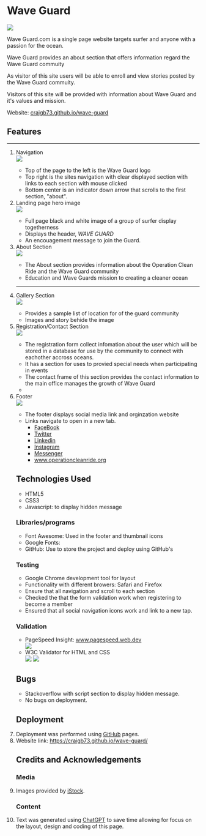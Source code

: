 <h1>Wave Guard</h1> 
<img src="./readme_img/device.png">
<p>Wave Guard.com is a single page website targets surfer and anyone with a passion for the ocean.</p>
<P>Wave Guard provides an about section that offers information regard the Wave Guard commuity</P>

<p>As visitor of this site users will be able to enroll and view stories posted by the Wave Guard commuity.</p>
<p>Visitors of this site will be provided with information about Wave Guard and it's values and mission.</p>
<p>Website: <a href="https://craigb73.github.io/wave-guard/">craigb73.github.io/wave-guard</a></p>  

<h2>Features</h2>
<hr>
<ol>

  <li>Navigation</li>
    <img src="./readme_img/navbar.png" >
    <ul>
      <li>Top of the page to the left is the Wave Guard logo</li>
      <li>Top right is the sites navigation with clear displayed section with links to each section with mouse clicked</li>
      <li>Bottom center is an indicator down arrow that scrolls to the first section, "about".</li>
    </ul> 

  

  <li>Landing page hero image</li>
  <img src="./readme_img/landing_page.png" >
    <ul>
      <li>Full page black and white image of a group of surfer display togetherness </li>
      <li>Displays the header, <i>WAVE GUARD</i> </li>
      <li>An encouagement message to join the Guard.</li>
    </ul>


<li>About Section</li>
  <img src="./readme_img/aboutsection.png">
  <ul>
    <li>The About section provides information about the Operation Clean Ride and the Wave Guard community</li>
    <li>Education and Wave Guards mission to creating a cleaner ocean</li>
    </ul>
<hr>


<li>Gallery Section</li>
  <img src="./readme_img/gallery_section.png">
  <ul>
    <li>Provides a sample list of location for of the guard community</li>
    <li>Images and story behide the image</li>
  </ul>


<li>Registration/Contact Section</li>
  <img src="./readme_img/registration.png">
  <ul>
    <li>The registration form collect infomation about the user which will be stored in a database for use by the community to connect with eachother accross oceans.</li>
  <li>It has a  section for uses to provied special needs when participating in events</li>
  <li>The contact frame of this section provides the contact information to the main office manages the growth of Wave Guard<li>
  </uL>

<li>Footer</li>
<img src="./readme_img/footer.png">
  <ul>
  <li>The footer displays social media link and orginzation website</li>
  <li>Links navigate to open in a new tab.
    <ul>
    <li><a href="https://www.facebook.com/">FaceBook</a></li>
    <li><a href="https://www.twitter.com/">Twitter</a></li>
    <li><a href="https://linkedin.com/">Linkedin</a></li>
    <li><a href="https://www.instagram.com/">Instagram</a></li>
    <li><a href="https://www.messenger.com/">Messenger</a></li>
    <li><a href="https://craigb73.github.io/wave-guard/">www.operationcleanride.org</a> </li>
    </ul>
  </ul>
</ul>

<h2>Technologies Used</h2>
  <ul>
    <li>HTML5</li>
    <li>CSS3</li>
    <li>Javascript: to display hidden message</li>
  </ul>

<h3>Libraries/programs</h3>
  <ul>
    <li>Font Awesome: Used in the footer and thumbnail icons</li>
    <li>Google Fonts:</li>
    <li>GitHub: Use to store the project and deploy using GitHub's</li>
  </ul>

<h3>Testing</h3>
  <ul>
  <li>Google Chrome development tool for layout</li>
  <li>Functionality with different browers: Safari and Firefox</li>
  <li>Ensure that all navigation and scroll to each section</li>
  <li>Checked the that the form validation work when registering to become a member</li>
  <li>Ensured that all social navigation icons work and link to a new tap.</li>
  </ul>

<h3>Validation</h3>
<ul>
  <li>PageSpeed Insight: <a href="www.pagespeed.web.dev">www.pagespeed.web.dev</a></li>
  <img src="./readme_img/analysis.png">
  <li>W3C Validator for HTML and CSS</li>
  <img src="./readme_img/css.png"> 
  <img src="./readme_img/html_text.png">
</ul>

<h2>Bugs</h2>
<ul>
  <li>Stackoverflow with script section to display hidden message.</li>
  <li>No bugs on deployment.</li>
</ul>

<h2>Deployment</h2>
    <li>Deployment was performed using <a href="https://github.com/">GitHub</a> pages.</li>
    <li>Website link: <a href="https://craigb73.github.io/wave-guard/">https://craigb73.github.io/wave-guard/</a> </li>

<h2>Credits and Acknowledgements</h2>
<h3>Media</h3>
<li>Images provided by <a href="https://www.istockphoto.com/">iStock</a>.</li>

<h3>Content</h3> 
  <li>Text was generated using <a href="https://chat.openai.com">ChatGPT</a> to save time allowing for focus on the layout, design and coding of this page.
  </li>

 
